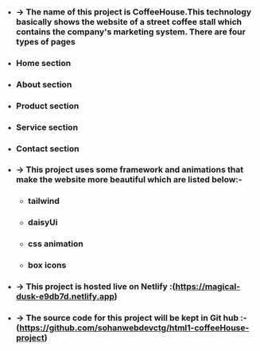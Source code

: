 * ### -> The name of this project is CoffeeHouse.This technology basically shows the website of a street coffee stall which contains the company's marketing system. There are four types of pages 
 * ### Home section
 * ### About section
 * ### Product section
 * ### Service section
 * ### Contact section

* ### -> This project uses some framework and animations that make the website more beautiful which are listed below:-
  * ### tailwind
  * ### daisyUi
  * ### css animation
  * ### box icons

* ### -> This project is hosted live on Netlify :(https://magical-dusk-e9db7d.netlify.app)
* ### -> The source code for this project will be kept in Git hub :-(https://github.com/sohanwebdevctg/html1-coffeeHouse-project)